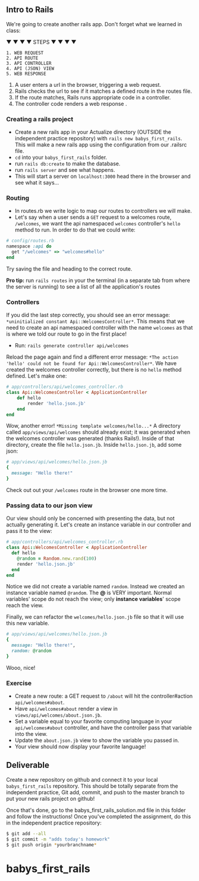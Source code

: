 ## Intro to Rails

We're going to create another rails app. Don't forget what we learned in class: 

▼ ▼ ▼ ▼ STEPS ▼ ▼ ▼ ▼
```
1. WEB REQUEST
2. API ROUTE
3. API CONTROLLER
4. API (JSON) VIEW
5. WEB RESPONSE
```

1. A user enters a url in the browser, triggering a web request.
2. Rails checks the url to see if it matches a defined route in the routes file.
3. If the route matches, Rails runs appropriate code in a controller.
4. The controller code renders a web response .

### Creating a rails project

- Create a new rails app in your Actualize directory (OUTSIDE the independent practice repository) with `rails new babys_first_rails`. This will make a new rails app using the configuration from our .railsrc file.
- `cd` into your `babys_first_rails` folder.
- run `rails db:create` to make the database.
- run `rails server` and see what happens.
- This will start a server on `localhost:3000` head there in the browser and see what it says...

### Routing 

- In routes.rb we write logic to map our routes to controllers we will make.
- Let's say when a user sends a `GET` request to a welcomes route, `/welcomes`, we want the api namespaced `welcomes` controller's `hello` method to run. In order to do that we could write:

```ruby
# config/routes.rb
namespace :api do
  get "/welcomes" => "welcomes#hello"
end
```
Try saving the file and heading to the correct route. 

**Pro tip:** run `rails routes` in your the terminal (in a separate tab from where the server is running) to see a list of all the application's routes

### Controllers

If you did the last step correctly, you should see an error message: `*uninitialized constant Api::WelcomesController*`. This means that we need to create an api namespaced controller with the name `welcomes` as that is where we told our route to go in the first place!

- Run: `rails generate controller api/welcomes`

Reload the page again and find a different error message: `*The action 'hello' could not be found for Api::WelcomesController*`. We have created the welcomes controller correctly, but there is no `hello` method defined. Let's make one:

```ruby 
# app/controllers/api/welcomes_controller.rb
class Api::WelcomesController < ApplicationController
    def hello
    	render 'hello.json.jb'
    end
end
```

Wow, another error! `*Missing template welcomes/hello...*` A directory called `app/views/api/welcomes` should already exist; it was generated when the welcomes controller was generated (thanks Rails!). Inside of that directory, create the file `hello.json.jb`. Inside `hello.json.jb`, add some json:

```ruby
# app/views/api/welcomes/hello.json.jb
{
  message: "Hello there!"
}
```

Check out out your `/welcomes` route in the browser one more time.

### Passing data to our json view

Our view should only be concerned with presenting the data, but not actually generating it. Let's create an instance variable in our controller and pass it to the view:

```ruby
# app/controllers/api/welcomes_controller.rb
class Api::WelcomesController < ApplicationController
  def hello
    @random = Random.new.rand(100)
    render 'hello.json.jb'
  end
end
```

Notice we did not create a variable named `random`. Instead we created an instance variable named `@random`. The **@** is VERY important. Normal variables' scope do not reach the view; only **instance variables**' scope reach the view.

Finally, we can refactor the `welcomes/hello.json.jb` file so that it will use this new variable.

```ruby
# app/views/api/welcomes/hello.json.jb
{
  message: "Hello there!",
  random: @random
}
```
Wooo, nice!

### Exercise

* Create a new route: a GET request to `/about` will hit the controller#action `api/welcomes#about`.
* Have `api/welcomes#about` render a view in `views/api/welcomes/about.json.jb`.
* Set a variable equal to your favorite computing language in your `api/welcomes#about` controller, and have the controller pass that variable into the view.  
* Update the `about.json.jb` view to show the variable you passed in.
* Your view should now display your favorite language!

## Deliverable

Create a new repository on github and connect it to your local `babys_first_rails` repository. This should be totally separate from the independent practice, Git add, commit, and push to the master branch to put your new rails project on github! 

Once that's done, go to the babys_first_rails_solution.md file in this folder and follow the instructions! Once you've completed the assignment, do this in the independent practice repository:

```bash
$ git add --all
$ git commit -m "adds today's homework"
$ git push origin *yourbranchname*
```
# babys_first_rails
